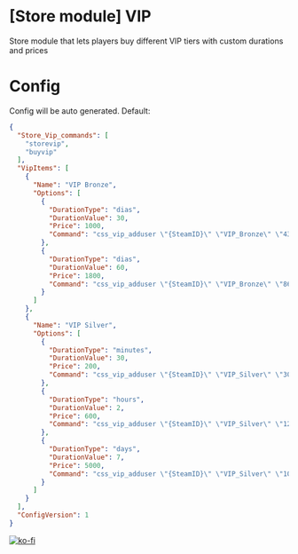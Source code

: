 # [Store module] VIP
Store module that lets players buy different VIP tiers with custom durations and prices
# Config
Config will be auto generated. Default:
```json
{
  "Store_Vip_commands": [
    "storevip",
    "buyvip"
  ],
  "VipItems": [
    {
      "Name": "VIP Bronze",
      "Options": [
        {
          "DurationType": "dias",
          "DurationValue": 30,
          "Price": 1000,
          "Command": "css_vip_adduser \"{SteamID}\" \"VIP_Bronze\" \"43200\""
        },
        {
          "DurationType": "dias",
          "DurationValue": 60,
          "Price": 1800,
          "Command": "css_vip_adduser \"{SteamID}\" \"VIP_Bronze\" \"86400\""
        }
      ]
    },
    {
      "Name": "VIP Silver",
      "Options": [
        {
          "DurationType": "minutes",
          "DurationValue": 30,
          "Price": 200,
          "Command": "css_vip_adduser \"{SteamID}\" \"VIP_Silver\" \"30\""
        },
        {
          "DurationType": "hours",
          "DurationValue": 2,
          "Price": 600,
          "Command": "css_vip_adduser \"{SteamID}\" \"VIP_Silver\" \"120\""
        },
        {
          "DurationType": "days",
          "DurationValue": 7,
          "Price": 5000,
          "Command": "css_vip_adduser \"{SteamID}\" \"VIP_Silver\" \"10080\""
        }
      ]
    }
  ],
  "ConfigVersion": 1
}
```
[![ko-fi](https://ko-fi.com/img/githubbutton_sm.svg)](https://ko-fi.com/L4L611665R)

